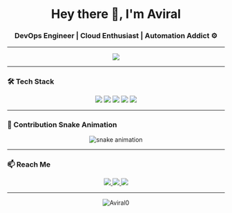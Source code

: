 <h1 align="center">Hey there 👋, I'm Aviral</h1>
<h3 align="center">DevOps Engineer | Cloud Enthusiast | Automation Addict ⚙️</h3>

---

<p align="center">
  <img src="https://readme-typing-svg.herokuapp.com?font=Fira+Code&duration=3000&pause=1000&color=36BCF7&width=435&lines=Passionate+about+Automation+%F0%9F%9A%80;Terraform+%7C+Docker+%7C+Python+Lover;Always+Learning+%F0%9F%93%9A+%7C+Building+Cool+Things!" />
</p>

---

### 🛠️ Tech Stack

<p align="center">
  <img src="https://img.shields.io/badge/Python-3776AB?style=for-the-badge&logo=python&logoColor=white" />
  <img src="https://img.shields.io/badge/Terraform-7B42BC?style=for-the-badge&logo=terraform&logoColor=white" />
  <img src="https://img.shields.io/badge/Docker-2496ED?style=for-the-badge&logo=docker&logoColor=white" />
  <img src="https://img.shields.io/badge/Linux-FCC624?style=for-the-badge&logo=linux&logoColor=black" />
  <img src="https://img.shields.io/badge/GitHub-181717?style=for-the-badge&logo=github&logoColor=white" />
</p>

---


### 🐍 Contribution Snake Animation

<p align="center">
  <img src="https://raw.githubusercontent.com/Aviral0/Aviral0/output/github-contribution-grid-snake.svg" alt="snake animation" />
</p>

---

### 📫 Reach Me

<p align="center">
  <a href="https://linkedin.com/in/yourlinkedin" target="_blank">
    <img src="https://img.shields.io/badge/LinkedIn-blue?style=for-the-badge&logo=linkedin&logoColor=white" />
  </a>
  <a href="mailto:your.email@example.com">
    <img src="https://img.shields.io/badge/Gmail-red?style=for-the-badge&logo=gmail&logoColor=white" />
  </a>
  <a href="https://github.com/Aviral0">
    <img src="https://img.shields.io/badge/GitHub-black?style=for-the-badge&logo=github&logoColor=white" />
  </a>
</p>

---

<p align="center">
  <img src="https://komarev.com/ghpvc/?username=Aviral0&label=Profile%20views&color=0e75b6&style=flat" alt="Aviral0" />
</p>
